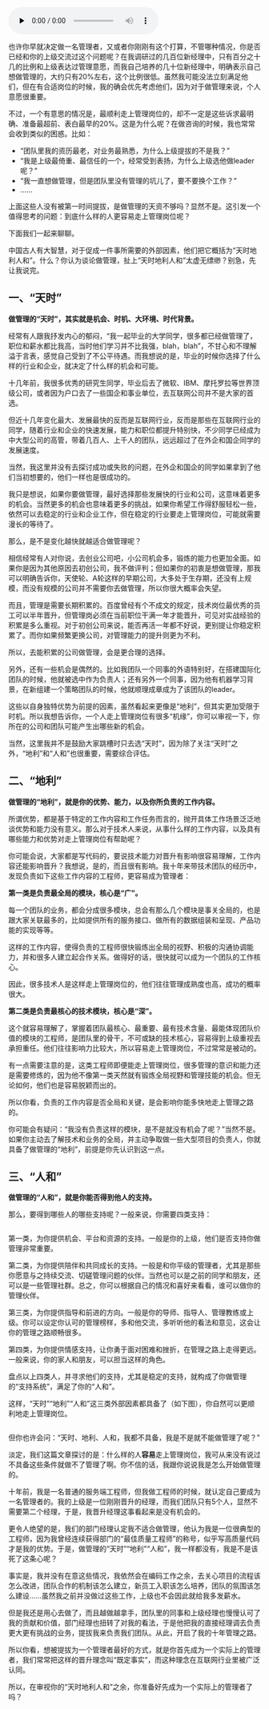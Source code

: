 <audio id="audio" title="03 | 哪些人比较容易走上管理岗位？" controls="" preload="none"><source id="mp3" src="https://static001.geekbang.org/resource/audio/ad/d7/adeed23080b2acc4e96c6881dcccdad7.mp3"></audio>

也许你早就决定做一名管理者，又或者你刚刚有这个打算，不管哪种情况，你是否已经和你的上级交流过这个问题呢？在我调研过的几百位新经理中，只有百分之十几的比例和上级表达过管理意愿，而我自己培养的几十位新经理中，明确表示自己想做管理的，大约只有20%左右，这个比例很低。虽然我可能没法立刻满足他们，但在有合适岗位的时候，我的确会优先考虑他们，因为对于做管理来说，个人意愿很重要。

不过，一个有意思的情况是，最顺利走上管理岗位的，却不一定是这些诉求最明确、准备最超前、表白最早的20%。这是为什么呢？在做咨询的时候，我也常常会收到类似的困惑。比如：

- “团队里我的资历最老，对业务最熟悉，为什么上级提拔的不是我？”
- “我是上级最倚重、最信任的一个，经常受到表扬，为什么上级选他做leader呢？”
- “我一直想做管理，但是团队里没有管理的坑儿了，要不要换个工作？”
- ……

上面这些人没有被第一时间提拔，是做管理的天资不够吗？显然不是。这引发一个值得思考的问题：到底什么样的人更容易走上管理岗位呢？

下面我们一起来聊聊。

中国古人有大智慧，对于促成一件事所需要的外部因素，他们把它概括为“天时地利人和”。什么？你认为谈论做管理，扯上“天时地利人和”太虚无缥缈？别急，先让我说完。

## 一、“天时”

**做管理的“天时”，其实就是机会、时机、大环境、时代背景。**

经常有人跟我抒发内心的郁闷，“我一起毕业的大学同学，很多都已经做管理了，职位和薪水都比我高，当时他们学习并不比我强，blah，blah”，不甘心和不理解溢于言表，感觉自己受到了不公平待遇。而我想说的是，毕业的时候你选择了什么样的行业和企业，就决定了什么样的机会和可能。

十几年前，我很多优秀的研究生同学，毕业后去了微软、IBM、摩托罗拉等世界顶级公司，或者因为户口去了一些国企和事业单位，去互联网公司并不是大家的首选。

但近十几年变化最大、发展最快的反而是互联网行业，反而是那些在互联网行业的同学，随着行业和企业的快速发展，能力和职位都提升特别快，不少同学已经成为中大型公司的高管，带着几百人、上千人的团队，远远超过了在外企和国企同学的发展速度。

当然，我这里并没有去探讨成功或失败的问题，在外企和国企的同学如果拿到了他们当初想要的，他们一样也是很成功的。

我只是想说，如果你要做管理，最好选择那些发展快的行业和公司，这意味着更多的机会。当然更多的机会也意味着更多的挑战，如果你希望工作得舒服轻松一些，依然可以去稳定的行业和企业工作，但在稳定的行业要走上管理岗位，可能就需要漫长的等待了。

那么，是不是变化越快就越适合做管理呢？

相信经常有人对你说，去创业公司吧，小公司机会多，锻炼的能力也更加全面。如果你是因为其他原因去初创公司，我不做评判；但如果你的初衷是想做管理，那我可以明确告诉你，天使轮、A轮这样的早期公司，大多处于生存期，还没有上规模，而没有规模的公司并不需要你去做管理，所以你很大概率会失望。

而且，管理是需要长期积累的。百度曾经有个不成文的规定，技术岗位最优秀的员工可以半年晋升，但管理岗必须在当前职位干满一年才能晋升，可见对实战经验的积累是多么重视。对于初创公司来说，能否再活一年都不好说，更别提让你稳定积累了。而你如果频繁更换公司，对管理能力的提升则更为不利。

所以，去能积累的公司做管理，会是更合理的选择。

另外，还有一些机会是偶然的。比如我团队一个同事的外语特别好，在搭建国际化团队的时候，他就被选中作为负责人；还有另外一个同事，因为他有机器学习背景，在新组建一个策略团队的时候，他就顺理成章成为了该团队的leader。

这些以自身独特优势为前提的因素，虽然看起来更像是“地利”，但其实更加受限于时机。所以我想告诉你，一个人走上管理岗位有很多“机缘”，你可以审视一下，你所在的公司和团队可能产生出哪些新的机会。

当然，这里我并不是鼓励大家跳槽时只去选“天时”，因为除了关注“天时”之外，“地利”和“人和”也很重要，需要综合评估。

## 二、“地利”

**做管理的“地利”，就是你的优势、能力，以及你所负责的工作内容。**

所谓优势，都是基于特定的工作内容和工作任务而言的，抛开具体工作场景泛泛地谈优势和能力没有意义。那么对于技术人来说，从事什么样的工作内容，以及具有哪些能力和优势对走上管理岗位有帮助呢？

你可能会说，大家都是写代码的，要说技术能力对晋升有影响很容易理解，工作内容还能影响晋升？我想说，是的，而且很有影响。我十年来带技术团队的经历中，发现负责如下这些工作内容的工程师，更容易成为管理者：

**第一类是负责最全局的模块，核心是“广”。**

每一个团队的业务，都会分成很多模块，总会有那么几个模块是事关全局的，也是跟大家关联最多的，比如提供所有的服务接口、做所有的数据组装和呈现、产品功能的实现等等。

这样的工作内容，使得负责的工程师很快锻炼出全局的视野、积极的沟通协调能力，并和很多人建立起合作关系。做得好的话，很快就可以成为一个团队的工作核心。

因此，很多技术人是这样走上管理岗位的，他们往往管理成熟度也高，成功的概率很大。

**第二类是负责最核心的技术模块，核心是“深”。**

这个就容易理解了，掌握着团队最核心、最重要、最有技术含量、最能体现团队价值的模块的工程师，是团队里的骨干，不可或缺的技术核心，容易得到上级重视去承担重任。他们往往影响力比较大，所以容易走上管理岗位，不过常常是被动的。

有一点需要注意的是，这类工程师即便能走上管理岗位，很多管理的意识和能力还是需要修炼的，因为他不像第一类天然就有锻炼全局视野和管理技能的机会。但无论如何，他们也是容易脱颖而出的。

所以你看，负责的工作内容是否全局和关键，是会影响你能多快地走上管理之路的。

你可能会有疑问：“我没有负责这样的模块，是不是就没有机会了呢？”当然不是。如果你主动去了解技术和业务的全局，并主动争取做一些大型项目的负责人，你就具备了做管理的“地利”，前提是你先认识到这一点。

## 三、“人和”

**做管理的“人和”，就是你能否得到他人的支持。**

那么，要得到哪些人的哪些支持呢？一般来说，你需要四类支持：

<img src="https://static001.geekbang.org/resource/image/81/a8/81dd207e1f4b2bc6d69dad5efc5766a8.png" alt="" />

第一类，为你提供机会、平台和资源的支持。一般是你的上级，他们是否支持你做管理非常重要。

第二类，为你提供陪伴和共同成长的支持。一般是和你平级的管理者，尤其是那些你愿意与之持续交流、切磋管理问题的伙伴。当然也可以是之前的同学和朋友，还可以是一些管理社群。总之，你可以根据自己的情况和喜好来看看，谁可以做你的管理伙伴。

第三类，为你提供指导和前进的方向。一般是你的导师、指导人、管理教练或上级。你可以设定你认可的管理榜样，多和他交流，多听听他的看法和意见，这会让你的管理之路顺畅很多。

第四类，为你提供情感支持，让你勇于面对困难和挫折，在管理之路上走得更远。一般来说，你的家人和朋友，可以担当这样的角色。

盘点以上四类人，并寻求他们的支持，尤其是稳定的支持，就构成了你做管理的“支持系统”，满足了你的“人和”。

这样，“天时”“地利”“人和”这三类外部因素都具备了（如下图），你自然可以更顺利地走上管理岗位。

<img src="https://static001.geekbang.org/resource/image/c2/57/c211f35bf90cbc45ca3742c8c8cc1557.png" alt="" />

但你也许会问：“天时、地利、人和，我都不具备，我是不是就不能做管理了呢？”

淡定，我们这篇文章探讨的是：什么样的人**容易**走上管理岗位，我可从来没有说过不具备这些条件就做不了管理了啊。你不信的话，我跟你说说我是怎么开始做管理的。

十年前，我是一名普通的服务端工程师，但我做工程师的时候，就认定自己要成为一名管理者的。我的上级是一位刚刚晋升的经理，而我们团队只有5个人，显然不需要第二个经理，于是，我晋升经理这事看起来是没有机会的。

更令人绝望的是，我们的部门经理认定我不适合做管理，他认为我是一位很典型的工程师，因为我曾经连续获得部门的“最佳质量工程师”的称号，似乎写高质量代码才是我的优势。于是，做管理的“天时”“地利”“人和”，我一样都没有，我是不是该死了这条心呢？

事实是，我并没有在意这些情况，我依然会在编码工作之余，去关心项目的流程该怎么改进，团队合作的机制该怎么建立，新员工入职该怎么培养，团队的氛围该怎么建设……虽然我之前并没做过这些工作，上级也不会因此就给我多发薪水。

但是我还是用心去做了，而且越做越拿手，团队里的同事和上级经理也慢慢认可了我的贡献和价值，部门经理也扭转了对我的看法，于是他把我的直接经理调去负责更大更有挑战的业务，提拔我来负责我们团队。从此，开启了我的十年管理之路。

所以你看，想被提拔为一个管理者最好的方式，就是你首先成为一个实际上的管理者，我们常常把这样的晋升理念叫“既定事实”，而这种理念在互联网行业里被广泛认同。

所以，在审视你的“天时地利人和”之余，你准备好先成为一个实际上的管理者了吗？



